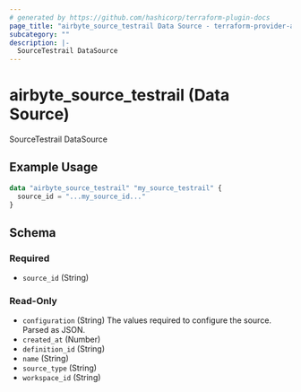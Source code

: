 ```yaml
---
# generated by https://github.com/hashicorp/terraform-plugin-docs
page_title: "airbyte_source_testrail Data Source - terraform-provider-airbyte"
subcategory: ""
description: |-
  SourceTestrail DataSource
---
```


# airbyte_source_testrail (Data Source)

SourceTestrail DataSource

## Example Usage

```terraform
data "airbyte_source_testrail" "my_source_testrail" {
  source_id = "...my_source_id..."
}
```

<!-- schema generated by tfplugindocs -->
## Schema

### Required

- `source_id` (String)

### Read-Only

- `configuration` (String) The values required to configure the source. Parsed as JSON.
- `created_at` (Number)
- `definition_id` (String)
- `name` (String)
- `source_type` (String)
- `workspace_id` (String)
